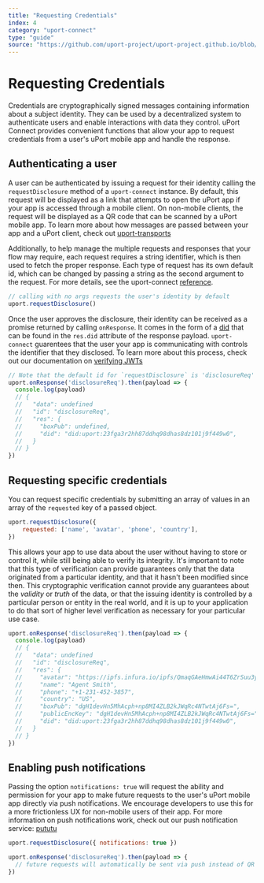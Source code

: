 ```yaml
---
title: "Requesting Credentials"
index: 4
category: "uport-connect"
type: "guide"
source: "https://github.com/uport-project/uport-project.github.io/blob/develop/markdown/docs/guides/RequestCredentials.md"
---
```


# Requesting Credentials

Credentials are cryptographically signed messages containing information about a subject identity. They can be used by a decentralized system to authenticate users and enable interactions with data they control. uPort Connect provides convenient functions that allow your app to request credentials from a user's uPort mobile app and handle the response.

## Authenticating a user

A user can be authenticated by issuing a request for their identity calling the `requestDisclosure` method of a `uport-connect` instance. By default, this request will be displayed as a link that attempts to open the uPort app if your app is accessed through a mobile client. On non-mobile clients, the request will be displayed as a QR code that can be scanned by a uPort mobile app. To learn more about how messages are passed between your app and a uPort client, check out [uport-transports](https://github.com/uport-project/uport-transports)

Additionally, to help manage the multiple requests and responses that your flow may require, each request requires a string identifier, which is then used to fetch the proper response.  Each type of request has its own default id, which can be changed by passing a string as the second argument to the request.  For more details, see the uport-connect [reference](/uport-connect/reference/index.md).

```js
// calling with no args requests the user's identity by default
uport.requestDisclosure()
```

Once the user approves the disclosure, their identity can be received as a promise returned by calling `onResponse`. It comes in the form of a [did](https://w3c-ccg.github.io/did-spec/#decentralized-identifiers-dids) that can be found in the `res.did` attribute of the response payload. `uport-connect` guarentees that the user your app is communicating with controls the identifier that they disclosed. To learn more about this process, check out our documentation on [verifying JWTs](/did-jwt/guides/index.md#verifying-a-jwt)

```js
// Note that the default id for `requestDisclosure` is 'disclosureReq'
uport.onResponse('disclosureReq').then(payload => {
  console.log(payload)
  // {
  //   "data": undefined
  //   "id": "disclosureReq",
  //   "res": {
  //     "boxPub": undefined,
  //     "did": "did:uport:23fga3r2hh87ddhq98dhas8dz101j9f449w0",
  //   }
  // }
})
```

## Requesting specific credentials

You can request specific credentials by submitting an array of values in an array of the `requested` key of a passed object.

```js
uport.requestDisclosure({
    requested: ['name', 'avatar', 'phone', 'country'],
})
```

This allows your app to use data about the user without having to store or control it, while still being able to verify its integrity.  It's important to note that this type of verification can provide guarantees only that the data originated from a particular identity, and that it hasn't been modified since then.  This cryptographic verification cannot provide any guarantees about the _validity_ or _truth_ of the data, or that the issuing identity is controlled by a particular person or entity in the real world, and it is up to your application to do that sort of higher level verification as necessary for your particular use case.

```js
uport.onResponse('disclosureReq').then(payload => {
  console.log(payload)
  // {
  //   "data": undefined
  //   "id": "disclosureReq",
  //   "res": {
  //     "avatar": "https://ipfs.infura.io/ipfs/QmaqGAeHmwAi44T6ZrSuu3yxwiyHPxoE1rHGmKxeCuZbS7DBX",
  //     "name": "Agent Smith",
  //     "phone": "+1-231-452-3857",
  //     "country": "US",
  //     "boxPub": "dgH1devHn5MhAcph+np8MI4ZLB2kJWqRc4NTwtAj6Fs=",
  //     "publicEncKey": "dgH1devHn5MhAcph+np8MI4ZLB2kJWqRc4NTwtAj6Fs=",
  //     "did": "did:uport:23fga3r2hh87ddhq98dhas8dz101j9f449w0",
  //   }
  // }
})
```

## Enabling push notifications

Passing the option `notifications: true` will request the ability and permission for your app to make future requests to the user's uPort mobile app directly via push notifications. We encourage developers to use this for a more frictionless UX for non-mobile users of their app. For more information on push notifications work, check out our push notification service: [pututu](https://github.com/uport-project/lambda-pututu)

```js
uport.requestDisclosure({ notifications: true })

uport.onResponse('disclosureReq').then(payload => {
  // future requests will automatically be sent via push instead of QR for non-mobile app clients
})
```
